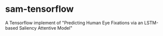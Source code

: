 # sam-tensorflow
A Tensorflow implement of "Predicting Human Eye Fixations via an LSTM-based Saliency Attentive Model"

